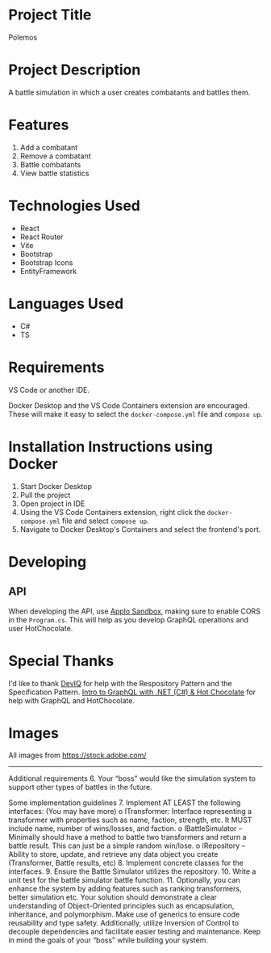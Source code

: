 # Project Title

Polemos

# Project Description

A battle simulation in which a user creates combatants and battles them.

# Features

1. Add a combatant
2. Remove a combatant
3. Battle combatants
4. View battle statistics

# Technologies Used

- React
- React Router
- Vite
- Bootstrap
- Bootstrap Icons
- EntityFramework

# Languages Used

- C#
- TS

# Requirements

VS Code or another IDE.

Docker Desktop and the VS Code Containers extension are encouraged. These will make it easy to select the `docker-compose.yml` file and `compose up`.

# Installation Instructions using Docker

1. Start Docker Desktop
2. Pull the project
3. Open project in IDE
4. Using the VS Code Containers extension, right click the `docker-compose.yml` file and select `compose up`.
5. Navigate to Docker Desktop's Containers and select the frontend's port.

# Developing

## API

When developing the API, use [Applo Sandbox](https://studio.apollographql.com/sandbox/explorer), making sure to enable CORS in the `Program.cs`. This will help as you develop GraphQL operations and user HotChocolate.

# Special Thanks

I'd like to thank [DevIQ](https://deviq.com/) for help with the Respository Pattern and the Specification Pattern. [Intro to GraphQL with .NET (C#) & Hot Chocolate](https://www.apollographql.com/tutorials/intro-hotchocolate/01-overview-setup) for help with GraphQL and HotChocolate.

# Images

All images from https://stock.adobe.com/

---

Additional requirements 6. Your “boss” would like the simulation system to support other types of battles in the
future.

Some implementation guidelines 7. Implement AT LEAST the following interfaces: (You may have more)
o ITransformer: Interface representing a transformer with properties such as name,
faction, strength, etc. It MUST include name, number of wins/losses, and faction.
o IBattleSimulator – Minimally should have a method to battle two transformers
and return a battle result. This can just be a simple random win/lose.
o IRepository – Ability to store, update, and retrieve any data object you create
(Transformer, Battle results, etc) 8. Implement concrete classes for the interfaces. 9. Ensure the Battle Simulator utilizes the repository. 10. Write a unit test for the battle simulator battle function. 11. Optionally, you can enhance the system by adding features such as ranking transformers,
better simulation etc.
Your solution should demonstrate a clear understanding of Object-Oriented principles such as
encapsulation, inheritance, and polymorphism. Make use of generics to ensure code reusability
and type safety. Additionally, utilize Inversion of Control to decouple dependencies and facilitate
easier testing and maintenance. Keep in mind the goals of your “boss” while building your
system.
